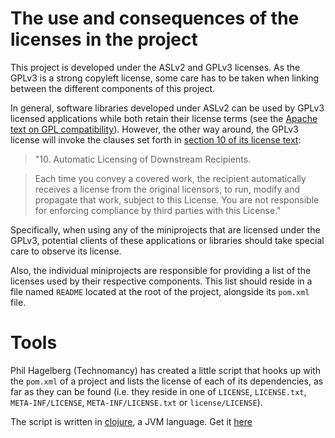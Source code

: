 # The use and consequences of the licenses in the project #

This project is developed under the ASLv2 and GPLv3 licenses. As the
GPLv3 is a strong copyleft license, some care has to be taken when
linking between the different components of this project.

In general, software libraries developed under ASLv2 can be used by
GPLv3 licensed applications while both retain their license terms (see
the [Apache text on GPL compatibility](http://www.apache.org/licenses/GPL-compatibility.html)). However, the other way around, the GPLv3
license will invoke the clauses set forth in
[section 10 of its license text](http://www.gnu.org/copyleft/gpl.html#section10):

> "10. Automatic Licensing of Downstream Recipients.

> Each time you convey a covered work, the recipient automatically
> receives a license from the original licensors, to run, modify and propagate
> that work, subject to this License. You are not responsible for
> enforcing compliance by third parties with this License."

Specifically, when using any of the miniprojects that are licensed under
the GPLv3, potential clients of these applications or libraries should
take special care to observe its license.

Also, the individual miniprojects are responsible for providing a list
of the licenses used by their respective components. This list should
reside in a file named `README` located at the root of the project,
alongside its `pom.xml` file.

# Tools #

Phil Hagelberg (Technomancy) has created a little script that hooks up
with the `pom.xml` of a project and lists the license of each of its
dependencies, as far as they can be found (i.e. they reside in one of
`LICENSE`, `LICENSE.txt`, `META-INF/LICENSE`, `META-INF/LICENSE.txt` or `license/LICENSE`).

The script is written in [clojure](http://clojure.org), a JVM
language. Get it [here](https://github.com/technomancy/lein-licenses)